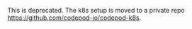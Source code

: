 This is deprecated. The k8s setup is moved to a private repo https://github.com/codepod-io/codepod-k8s.
